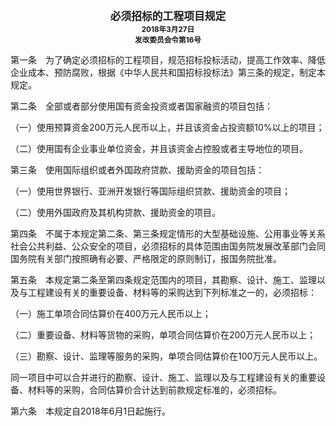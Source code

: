 

<center><big><b>必须招标的工程项目规定</b></big></center>
<center><small><b>2018年3月27日</b></small></center>
<center><small><b>发改委员会令第16号</b></small></center>


第一条　为了确定必须招标的工程项目，规范招标投标活动，提高工作效率、降低企业成本、预防腐败，根据《中华人民共和国招标投标法》第三条的规定，制定本规定。

第二条　全部或者部分使用国有资金投资或者国家融资的项目包括：

（一）使用预算资金200万元人民币以上，并且该资金占投资额10%以上的项目；

（二）使用国有企业事业单位资金，并且该资金占控股或者主导地位的项目。

第三条　使用国际组织或者外国政府贷款、援助资金的项目包括：

（一）使用世界银行、亚洲开发银行等国际组织贷款、援助资金的项目；

（二）使用外国政府及其机构贷款、援助资金的项目。

第四条　不属于本规定第二条、第三条规定情形的大型基础设施、公用事业等关系社会公共利益、公众安全的项目，必须招标的具体范围由国务院发展改革部门会同国务院有关部门按照确有必要、严格限定的原则制订，报国务院批准。

第五条　本规定第二条至第四条规定范围内的项目，其勘察、设计、施工、监理以及与工程建设有关的重要设备、材料等的采购达到下列标准之一的，必须招标：

（一）施工单项合同估算价在400万元人民币以上；

（二）重要设备、材料等货物的采购，单项合同估算价在200万元人民币以上；

（三）勘察、设计、监理等服务的采购，单项合同估算价在100万元人民币以上。

同一项目中可以合并进行的勘察、设计、施工、监理以及与工程建设有关的重要设备、材料等的采购，合同估算价合计达到前款规定标准的，必须招标。

第六条　本规定自2018年6月1日起施行。

 
